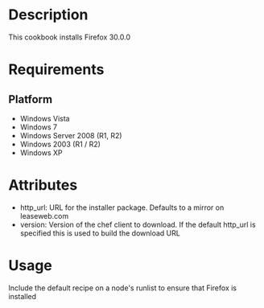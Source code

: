 Description
===========

This cookbook installs Firefox 30.0.0

Requirements
============

Platform
--------

* Windows Vista
* Windows 7
* Windows Server 2008 (R1, R2)
* Windows 2003 (R1 / R2)
* Windows XP


Attributes
==========

* http_url: URL for the installer package.  Defaults to a mirror on leaseweb.com
* version: Version of the chef client to download.  If the default http_url is specified this is used to build the download URL

Usage
=====

Include the default recipe on a node's runlist to ensure that Firefox is installed
